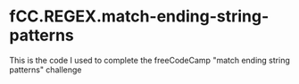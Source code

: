 # fCC.REGEX.match-ending-string-patterns
This is the code I used to complete the freeCodeCamp "match ending string patterns" challenge
